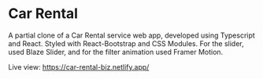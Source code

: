 # Car Rental
A partial clone of a Car Rental service web app, developed using Typescript and React. Styled with React-Bootstrap and CSS Modules. For the slider, used Blaze Slider, and for the filter animation used Framer Motion.

Live view: https://car-rental-biz.netlify.app/
